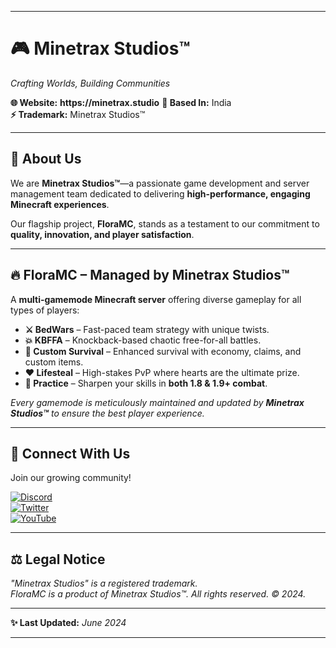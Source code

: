 
---

# **🎮 Minetrax Studios™**  
*Crafting Worlds, Building Communities*  

**🌐 Website:** __https://minetrax.studio__
**📍 Based In:** India  
**⚡ Trademark:** Minetrax Studios™  

---

## **🚀 About Us**  
We are **Minetrax Studios™**—a passionate game development and server management team dedicated to delivering **high-performance, engaging Minecraft experiences**.  

Our flagship project, **FloraMC**, stands as a testament to our commitment to **quality, innovation, and player satisfaction**.  

---

## **🔥 FloraMC – Managed by Minetrax Studios™**  
A **multi-gamemode Minecraft server** offering diverse gameplay for all types of players:  

- **⚔️ BedWars** – Fast-paced team strategy with unique twists.  
- **💥 KBFFA** – Knockback-based chaotic free-for-all battles.  
- **🌿 Custom Survival** – Enhanced survival with economy, claims, and custom items.  
- **❤️ Lifesteal** – High-stakes PvP where hearts are the ultimate prize.  
- **🏹 Practice** – Sharpen your skills in **both 1.8 & 1.9+ combat**.  

*Every gamemode is meticulously maintained and updated by **Minetrax Studios™** to ensure the best player experience.*  

---

## **📢 Connect With Us**  
Join our growing community!  

[![Discord](https://img.shields.io/badge/Discord-Join-%237289DA?style=flat&logo=discord)](https://discord.gg/hAh82s5x9f)  
[![Twitter](https://img.shields.io/badge/Twitter-Follow-%231DA1F2?style=flat&logo=twitter)](https://twitter.com/MinetraxStudios)  
[![YouTube](https://img.shields.io/badge/YouTube-Subscribe-%23FF0000?style=flat&logo=youtube)](https://youtube.com/@MinetraxStudios)  

---

## **⚖️ Legal Notice**  
*"Minetrax Studios" is a registered trademark.*  
*FloraMC is a product of Minetrax Studios™. All rights reserved. © 2024.*  

---

**✨ Last Updated:** *June 2024*  

---
